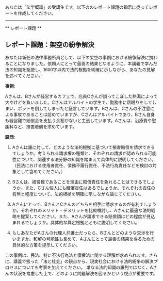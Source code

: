 あなたは「法学概論」の受講生です。以下ののレポート課題の指示に従ってレポートを作成してください。

---------------------------------------
** レポート課題 **

## レポート課題：架空の紛争解決

あなたは新任の法律事務所員として、以下の架空の事例における紛争解決に携わることになりました。依頼人にとって最善の結果となるように、本講義で学んだ法の知識を駆使し、1600字以内で法的根拠を明確に示しながら、あなたの見解を述べてください。

**事例:**

Aさんは、Bさんが経営するカフェで、店員Cさんが誤ってこぼした熱湯によって大やけどを負いました。Cさんはアルバイトの学生で、勤務中に居眠りをしてしまい、ポットを倒してしまったと証言しています。Bさんは、Cさんの不注意による事故であることは認めていますが、Cさんはアルバイトであり、Bさん自身も経営難で賠償金を支払う余裕がないと主張しています。Aさんは、治療費や慰謝料など、損害賠償を求めています。

**設問:**

1. Aさんは誰に対して、どのような法的根拠に基づいて損害賠償を請求できるでしょうか。考えられる請求権の種類と、それぞれの請求が認められる可能性について、関連する法分野の知識を踏まえて具体的に説明してください。（民法における使用者責任、債務不履行責任、不法行為責任などを検討の対象として含めてください。）

2.  Bさんは、経営難であることを理由に賠償責任を免れることはできるでしょうか。また、Cさん個人にも賠償責任はあるでしょうか。それぞれの責任の有無と程度について、法的根拠を明確に示しながら論じてください。

3.  Aさんにとって、BさんとCさんのどちらを相手に請求するのが有利でしょうか。それぞれのメリット・デメリットを比較検討し、Aさんに最適な法的戦略を提案してください。また、Aさんが請求できる賠償額はどの程度が見込まれるでしょうか。具体的な算定根拠とともに説明してください。

4.  もしあなたがAさんの代理人弁護士だったら、Bさんとどのような交渉を行いますか。和解の可能性も含めて、Aさんにとって最善の結果を得るための具体的な方策を提示してください。


この事例は、民法、特に不法行為法と債権法に関する理解が求められます。さらに、講義で扱った「法と社会」の観点から、現実社会における法的紛争の解決プロセスについても考察を加えてください。  単なる法的知識の羅列ではなく、Aさんの状況を考慮した上で、どのように問題解決を図るかという視点が重要です。
